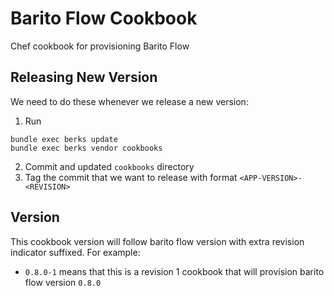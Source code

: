 # Barito Flow Cookbook

Chef cookbook for provisioning Barito Flow

## Releasing New Version

We need to do these whenever we release a new version:

1. Run
```
bundle exec berks update
bundle exec berks vendor cookbooks
```

2. Commit and updated `cookbooks` directory
3. Tag the commit that we want to release with format `<APP-VERSION>-<REVISION>`

## Version

This cookbook version will follow barito flow version with extra revision indicator suffixed. For example:

- `0.8.0-1` means that this is a revision 1 cookbook that will provision barito flow version `0.8.0`
